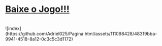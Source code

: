 # [Baixe o Jogo!!!](https://codeload.github.com/Adriel025/Jogo.exe/zip/refs/heads/main?token=A2PTUPGQY554ECAOT42XE6LEYQLP4)
<br>
![index](https://github.com/Adriel025/Pagina.html/assets/111098428/48319bba-9941-4518-8a12-0c3c5c3d1172)
